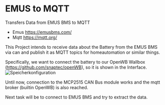 # EMUS to MQTT
 Transfers Data from EMUS BMS to MQTT

- Emus https://emusbms.com/
- Mqtt https://mqtt.org/

This Project intends to receive data about the Battery from the EMUS BMS via can and publish it as MQTT topics for homeautomation or similar things.

Specifically, we want to connect the battery to our OpenWB Wallbox (https://github.com/snaptec/openWB), so it is shown in the Interface.
![Speicherkonfiguration](https://drive.google.com/file/d/1NCPgrapo3fchzq4CyDbatXIcZFaGIkxg/view?usp=share_link)

Until now, connection to the MCP2515 CAN Bus module works and the mqtt broker (builtin OpenWB) is also reached.

Next task will be to connect to EMUS BMS and try to extract the data.

